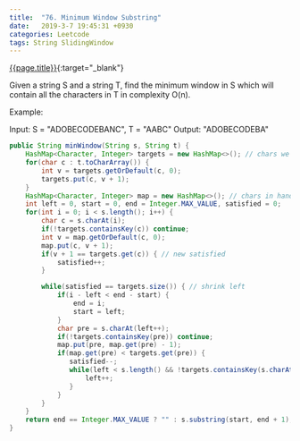 ```yaml
---
title:  "76. Minimum Window Substring"
date:   2019-3-7 19:45:31 +0930
categories: Leetcode
tags: String SlidingWindow
---
```


[{{page.title}}](https://leetcode.com/problems/minimum-window-substring/){:target="_blank"}

Given a string S and a string T, find the minimum window in S which will contain all the characters in T in complexity O(n).

Example:

Input: S = "ADOBECODEBANC", T = "AABC"
Output: "ADOBECODEBA"


```java
public String minWindow(String s, String t) {
    HashMap<Character, Integer> targets = new HashMap<>(); // chars we want
    for(char c : t.toCharArray()) {
        int v = targets.getOrDefault(c, 0);
        targets.put(c, v + 1);
    }
    HashMap<Character, Integer> map = new HashMap<>(); // chars in hand
    int left = 0, start = 0, end = Integer.MAX_VALUE, satisfied = 0;
    for(int i = 0; i < s.length(); i++) {
        char c = s.charAt(i);
        if(!targets.containsKey(c)) continue;
        int v = map.getOrDefault(c, 0);
        map.put(c, v + 1);
        if(v + 1 == targets.get(c)) { // new satisfied
            satisfied++;
        }

        while(satisfied == targets.size()) { // shrink left
            if(i - left < end - start) {
                end = i;
                start = left;
            }
            char pre = s.charAt(left++);
            if(!targets.containsKey(pre)) continue;
            map.put(pre, map.get(pre) - 1);
            if(map.get(pre) < targets.get(pre)) {
               satisfied--;
               while(left < s.length() && !targets.containsKey(s.charAt(left))) {
                   left++;
               }
            }
        }
    }
    return end == Integer.MAX_VALUE ? "" : s.substring(start, end + 1);
}
```

